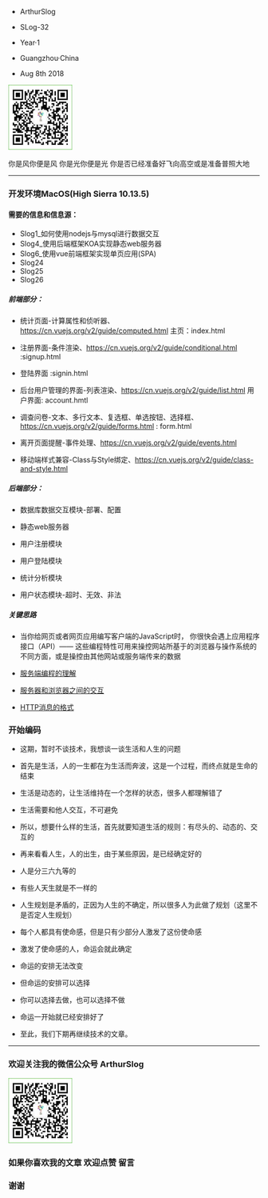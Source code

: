 * ArthurSlog
* SLog-32
* Year·1

* Guangzhou·China
* Aug 8th 2018

![关注微信公众号“ArthurSlog”](https://github.com/BlessedChild/LogofAxu/blob/master/images/icon_128.jpg?raw=true "微信扫描二维码，关注我的公众号")

你是风你便是风 你是光你便是光 你是否已经准备好飞向高空或是准备普照大地

---

### 开发环境MacOS(High Sierra 10.13.5)

#### 需要的信息和信息源：

* Slog1_如何使用nodejs与mysql进行数据交互
* Slog4_使用后端框架KOA实现静态web服务器
* Slog6_使用vue前端框架实现单页应用(SPA)
* Slog24
* Slog25
* Slog26

##### 前端部分：

* 统计页面-计算属性和侦听器、https://cn.vuejs.org/v2/guide/computed.html 主页：index.html

* 注册界面-条件渲染、https://cn.vuejs.org/v2/guide/conditional.html :signup.html

* 登陆界面 :signin.html

* 后台用户管理的界面-列表渲染、https://cn.vuejs.org/v2/guide/list.html 用户界面: account.hmtl

* 调查问卷-文本、多行文本、复选框、单选按钮、选择框、https://cn.vuejs.org/v2/guide/forms.html : form.html

* 离开页面提醒-事件处理、https://cn.vuejs.org/v2/guide/events.html 

* 移动端样式兼容-Class与Style绑定、https://cn.vuejs.org/v2/guide/class-and-style.html

##### 后端部分：

* 数据库数据交互模块-部署、配置

* 静态web服务器

* 用户注册模块

* 用户登陆模块

* 统计分析模块

* 用户状态模块-超时、无效、非法

##### 关键思路

* 当你给网页或者网页应用编写客户端的JavaScript时， 你很快会遇上应用程序接口（API）—— 这些编程特性可用来操控网站所基于的浏览器与操作系统的不同方面，或是操控由其他网站或服务端传来的数据

* [服务端编程的理解](https://developer.mozilla.org/zh-CN/docs/Learn/Server-side/First_steps/Introduction)

* [服务器和浏览器之间的交互](https://developer.mozilla.org/zh-CN/docs/Learn/Server-side/First_steps/Client-Server_overview)

* [HTTP消息的格式](http://www.rfc-editor.org/rfc/rfc7230.txt)

### 开始编码

* 这期，暂时不谈技术，我想谈一谈生活和人生的问题

* 首先是生活，人的一生都在为生活而奔波，这是一个过程，而终点就是生命的结束

* 生活是动态的，让生活维持在一个怎样的状态，很多人都理解错了

* 生活需要和他人交互，不可避免

* 所以，想要什么样的生活，首先就要知道生活的规则：有尽头的、动态的、交互的

* 再来看看人生，人的出生，由于某些原因，是已经确定好的

* 人是分三六九等的

* 有些人天生就是不一样的

* 人生规划是矛盾的，正因为人生的不确定，所以很多人为此做了规划（这里不是否定人生规划）

* 每个人都具有使命感，但是只有少部分人激发了这份使命感

* 激发了使命感的人，命运会就此确定

* 命运的安排无法改变

* 但命运的安排可以选择

* 你可以选择去做，也可以选择不做

* 命运一开始就已经安排好了

* 至此，我们下期再继续技术的文章。

---

### 欢迎关注我的微信公众号 ArthurSlog

![ArthurSlog](https://github.com/BlessedChild/LogofAxu/blob/master/images/icon_128.jpg?raw=true "微信扫描二维码，关注我的公众号")

### 如果你喜欢我的文章 欢迎点赞 留言
### 谢谢
